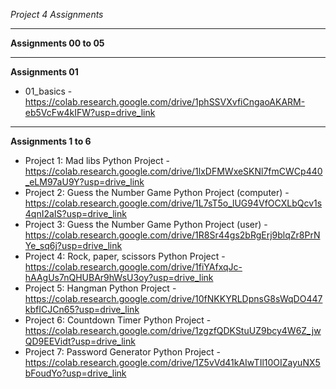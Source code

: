 *Project 4 Assignments*

***
**Assignments 00 to 05**

***
**Assignments 01**   

- 01_basics  - https://colab.research.google.com/drive/1phSSVXvfiCngaoAKARM-eb5VcFw4kIFW?usp=drive_link

***

**Assignments 1 to 6**
- Project 1: Mad libs Python Project - https://colab.research.google.com/drive/1lxDFMWxeSKNl7fmCWCp440_eLM97aU9Y?usp=drive_link
- Project 2: Guess the Number Game Python Project (computer) - https://colab.research.google.com/drive/1L7sT5o_lUG94VfOCXLbQcv1s4qnI2aIS?usp=drive_link
- Project 3: Guess the Number Game Python Project (user) -  https://colab.research.google.com/drive/1R8Sr44gs2bRgErj9blqZr8PrNYe_sq6j?usp=drive_link
- Project 4: Rock, paper, scissors Python Project -  https://colab.research.google.com/drive/1fiYAfxqJc-hAAgUs7nQHUBAr9hWsU3oy?usp=drive_link
- Project 5: Hangman Python Project - https://colab.research.google.com/drive/10fNKKYRLDpnsG8sWqDO447kbfICJCn65?usp=drive_link
- Project 6: Countdown Timer Python Project - https://colab.research.google.com/drive/1zgzfQDKStuUZ9bcy4W6Z_jwQD9EEVidt?usp=drive_link
- Project 7: Password Generator Python Project - https://colab.research.google.com/drive/1Z5vVd41kAIwTIl10OIZayuNX5bFoudYo?usp=drive_link
   







